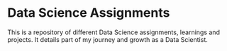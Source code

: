 # Data Science Assignments
This is a repository of different Data Science assignments, learnings and projects. It details part of my journey and growth as a Data Scientist.
